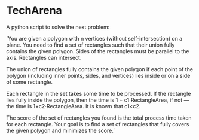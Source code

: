 # TechArena
A python script to solve the next problem:

`You are given a polygon with n vertices (without self-intersection) on a plane. You need to find a set of rectangles such that their union fully contains the given polygon. Sides of the rectangles must be parallel to the axis. Rectangles can intersect.

The union of rectangles fully contains the given polygon if each point of the polygon (including inner points, sides, and vertices) lies inside or on a side of some rectangle.

Each rectangle in the set takes some time to be processed. If the rectangle lies fully inside the polygon, then the time is 1 + c1⋅RectangleArea, if not — the time is 1+c2⋅RectangleArea. It is known that c1<c2.

The score of the set of rectangles you found is the total process time taken for each rectangle. Your goal is to find a set of rectangles that fully covers the given polygon and minimizes the score.`
